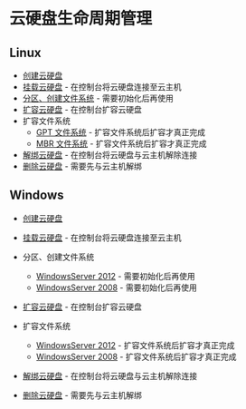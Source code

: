 # 云硬盘生命周期管理

## Linux

* [创建云硬盘](http://support.c.163.com/md.html#!容器服务/云主机/使用指南/磁盘/创建云硬盘.md)
* [挂载云硬盘](http://support.c.163.com/md.html#!容器服务/云主机/使用指南/磁盘/挂载云硬盘.md) - 在控制台将云硬盘连接至云主机
* [分区、创建文件系统](http://support.c.163.com/md.html#!平台服务/云硬盘/使用指南/初始化云硬盘/Linux云主机分区、格式化、挂载数据盘.md) - 需要初始化后再使用
* [扩容云硬盘](http://support.c.163.com/md.html#!平台服务/云硬盘/使用指南/扩容云硬盘.md) - 在控制台扩容云硬盘
* 扩容文件系统
	* [GPT 文件系统](http://support.c.163.com/md.html#!平台服务/云硬盘/使用指南/扩容文件系统/扩容Linux云主机文件系统-GPT.md)  - 扩容文件系统后扩容才真正完成
	* [MBR 文件系统](http://support.c.163.com/md.html#!平台服务/云硬盘/使用指南/扩容文件系统/扩容Linux云主机文件系统-MBR.md)  - 扩容文件系统后扩容才真正完成
* [解绑云硬盘](http://support.c.163.com/md.html#!容器服务/云主机/使用指南/磁盘/解绑云硬盘.md) - 在控制台将云硬盘与云主机解除连接
* [删除云硬盘](http://support.c.163.com/md.html#!平台服务/云硬盘/使用指南/删除云硬盘.md) - 需要先与云主机解绑

## Windows

* [创建云硬盘](http://support.c.163.com/md.html#!容器服务/云主机/使用指南/磁盘/创建云硬盘.md)
* [挂载云硬盘](http://support.c.163.com/md.html#!容器服务/云主机/使用指南/磁盘/挂载云硬盘.md) - 在控制台将云硬盘连接至云主机

* 分区、创建文件系统
	* [WindowsServer 2012](http://support.c.163.com/md.html#!平台服务/云硬盘/使用指南/初始化云硬盘/WindowsServer2012联机、分区、格式化.md) - 需要初始化后再使用
	* [WindowsServer 2008](http://support.c.163.com/md.html#!平台服务/云硬盘/使用指南/初始化云硬盘/WindowsServer2008联机、分区、格式化.md) - 需要初始化后再使用
* [扩容云硬盘](http://support.c.163.com/md.html#!平台服务/云硬盘/使用指南/扩容云硬盘.md) - 在控制台扩容云硬盘
* 扩容文件系统
	* [WindowsServer 2012](http://support.c.163.com/md.html#!平台服务/云硬盘/使用指南/扩容文件系统/扩容WindowsServer2012云主机文件系统.md) - 扩容文件系统后扩容才真正完成
	* [WindowsServer 2008](http://support.c.163.com/md.html#!平台服务/云硬盘/使用指南/扩容文件系统/扩容WindowsServer2008云主机文件系统.md) - 扩容文件系统后扩容才真正完成
* [解绑云硬盘](http://support.c.163.com/md.html#!容器服务/云主机/使用指南/磁盘/解绑云硬盘.md) - 在控制台将云硬盘与云主机解除连接
* [删除云硬盘](http://support.c.163.com/md.html#!平台服务/云硬盘/使用指南/删除云硬盘.md) - 需要先与云主机解绑


